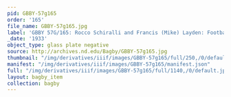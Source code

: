 ```yaml
---
pid: GBBY-57g165
order: '165'
file_name: GBBY-57g165.jpg
label: 'GBBY 57G/165: Rocco Schiralli and Francis (Mike) Layden: Football - c1933'
_date: '1933'
object_type: glass plate negative
source: http://archives.nd.edu/Bagby/GBBY-57g165.jpg
thumbnail: "/img/derivatives/iiif/images/GBBY-57g165/full/250,/0/default.jpg"
manifest: "/img/derivatives/iiif/images/GBBY-57g165/manifest.json"
full: "/img/derivatives/iiif/images/GBBY-57g165/full/1140,/0/default.jpg"
layout: bagby_item
collection: bagby
---
```

